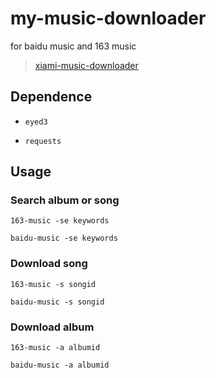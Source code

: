 my-music-downloader
======================

for baidu music and 163 music

> [xiami-music-downloader](https://github.com/timothyqiu/xiami-downloader)

## Dependence

* `eyed3`

* `requests`

## Usage

### Search album or song

```
163-music -se keywords

baidu-music -se keywords
```

### Download song

```
163-music -s songid

baidu-music -s songid
```

### Download album

```
163-music -a albumid

baidu-music -a albumid
```